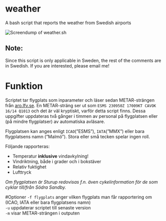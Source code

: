 # weather
A bash script that reports the weather from Swedish airports

![Screendump of weather.sh](http://fileadmin.cs.lth.se/cs/Personal/Peter_Moller/scripts/bilder/weather2.png)

Note:
-----
Since this script is only applicable in Sweden, the rest of the comments are in Swedish. If you are interested, please email me!

# Funktion
Scriptet tar flygplats som inparameter och läser sedan METAR-strängen från [aro.lfv.se](https://aro.lfv.se/Links/Link/ViewLink?TorLinkId=314&type=MET). En METAR-sträng ser ut som `ESMS 230950Z 17009KT CAVOK 16/14 Q1013` och det är väl kryptiskt, varför detta script finns. Dessa uppgifter uppdateras två gånger i timmen av personal på flygplatsen eller (på mindre flygplatser) av automatiska avläsare.

Flygplatsen kan anges enligt `ICAO`(”ESMS”), `IATA`(”MMX”) eller bara flygplatsens namn (”Malmö”). Stora eller små tecken spelar ingen roll.

Följande rapporteras:
 - Temperatur **inklusive** vindavkylning!
 - Vindriktning, både i grader och i bokstäver
 - Relativ fuktighet
 - Lufttryck

*Om flygplatsen är Sturup redovisas f.n. även cykelinformation för de som cyklar till/från Södra Sandby.*

#Optioner
`-f flygplats` anger vilken flygplats man får rapportering om (ICAO, IATA eller bara flygplatsens namn)  
`-u` uppdaterar scriptet till senaste version  
`-m` visar METAR-strängen i outputen
